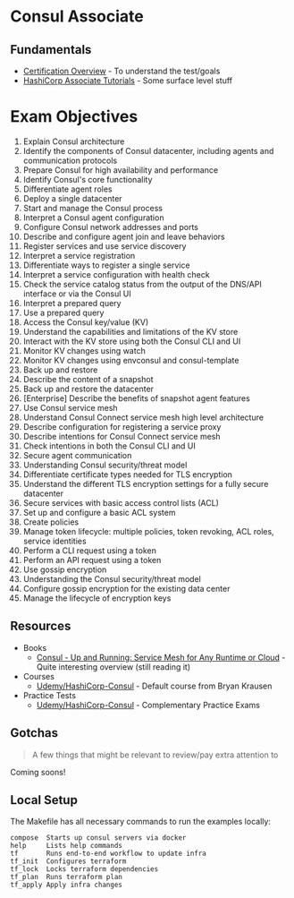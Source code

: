 # Consul Associate

## Fundamentals

* [Certification Overview](https://www.hashicorp.com/certification/consul-associate) - To understand the test/goals
* [HashiCorp Associate Tutorials](https://learn.hashicorp.com/collections/consul/certification-associate-tutorials) - Some surface level stuff

# Exam Objectives

1. Explain Consul architecture
  1. Identify the components of Consul datacenter, including agents and communication protocols
  1. Prepare Consul for high availability and performance
  1. Identify Consul's core functionality
  1. Differentiate agent roles
1. Deploy a single datacenter
  1. Start and manage the Consul process
  1. Interpret a Consul agent configuration
  1. Configure Consul network addresses and ports
  1. Describe and configure agent join and leave behaviors
1. Register services and use service discovery
  1. Interpret a service registration
  1. Differentiate ways to register a single service
  1. Interpret a service configuration with health check
  1. Check the service catalog status from the output of the DNS/API interface or via the Consul UI
  1. Interpret a prepared query
  1. Use a prepared query
1. Access the Consul key/value (KV)
  1. Understand the capabilities and limitations of the KV store
  1. Interact with the KV store using both the Consul CLI and UI
  1. Monitor KV changes using watch
  1. Monitor KV changes using envconsul and consul-template
1. Back up and restore
  1. Describe the content of a snapshot
  1. Back up and restore the datacenter
  1. [Enterprise] Describe the benefits of snapshot agent features
1. Use Consul service mesh
  1. Understand Consul Connect service mesh high level architecture
  1. Describe configuration for registering a service proxy
  1. Describe intentions for Consul Connect service mesh
  1. Check intentions in both the Consul CLI and UI
1. Secure agent communication
  1. Understanding Consul security/threat model
  1. Differentiate certificate types needed for TLS encryption
  1. Understand the different TLS encryption settings for a fully secure datacenter
1. Secure services with basic access control lists (ACL)
  1. Set up and configure a basic ACL system
  1. Create policies
  1. Manage token lifecycle: multiple policies, token revoking, ACL roles, service identities
  1. Perform a CLI request using a token
  1. Perform an API request using a token
1. Use gossip encryption
  1. Understanding the Consul security/threat model
  1. Configure gossip encryption for the existing data center
  1. Manage the lifecycle of encryption keys

## Resources

* Books
  * [Consul - Up and Running: Service Mesh for Any Runtime or Cloud](https://www.amazon.de/-/en/Luke-Kysow/dp/1098106148) - Quite interesting overview (still reading it)
* Courses
  * [Udemy/HashiCorp-Consul](https://www.udemy.com/course/hashicorp-consul/) - Default course from Bryan Krausen
* Practice Tests
  * [Udemy/HashiCorp-Consul](https://www.udemy.com/course/consul-associate-practice-exam) - Complementary Practice Exams

## Gotchas
> A few things that might be relevant to review/pay extra attention to

Coming soons!

## Local Setup

The Makefile has all necessary commands to run the examples locally:

```
compose  Starts up consul servers via docker
help     Lists help commands
tf       Runs end-to-end workflow to update infra
tf_init  Configures terraform
tf_lock  Locks terraform dependencies
tf_plan  Runs terraform plan
tf_apply Apply infra changes
```
